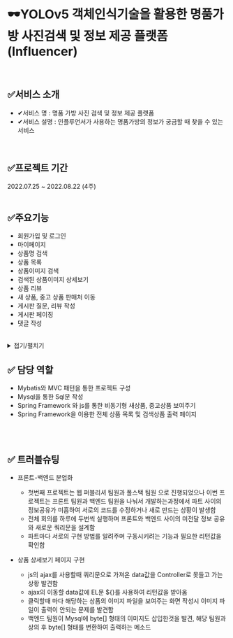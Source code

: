 # 🕶YOLOv5 객체인식기술을 활용한 명품가방 사진검색 및 정보 제공 플랫폼(Influencer) 
<br>

## ✅서비스 소개
* ✔서비스 명 : 명품 가방 사진 검색 및 정보 제공 플랫폼
* ✔서비스 설명 : 인플루언서가 사용하는 명품가방의 정보가 궁금할 때 찾을 수 있는 서비스
<br>

## ✅프로젝트 기간
2022.07.25 ~ 2022.08.22 (4주)
<br>
<br>
## ✅주요기능 
* 회원가입 및 로그인
* 마이페이지
* 상품명 검색
* 상품 목록
* 상품이미지 검색
* 검색된 상품이미지 상세보기
* 상품 리뷰
* 새 상품, 중고 상품 판매처 이동
* 게시판 질문, 리뷰 작성
* 게시판 페이징
* 댓글 작성
<br>

<details markdown="1">
<summary>접기/펼치기</summary>

## 기술 스택
* JAVA
* Spring
* Python
* JavaScript
* HTML/CSS
* jQuery
* Ajax
* Flask
* MySQL
* Tensorflow
<br>

## 유스케이스
![image](https://user-images.githubusercontent.com/81237809/185448169-ede76cc4-78ce-4b96-a5e9-9adbd13117d6.PNG)
<br>

## 서비스 흐름도
![image](https://user-images.githubusercontent.com/81237809/185448046-0f435912-6452-49ba-9f34-099235604867.png)
<br>

## ER 다이어그램
![image](https://user-images.githubusercontent.com/81237809/185447784-b6bfb374-2a98-4c0a-a132-e12e618f99bf.PNG)

## 화면 설계서
[화면설계서.pptx](https://github.com/2022-SMHRD-KDT-BigData-6/Influencer/files/9375798/default.pptx)


## 팀원 역할
| 이름    | 역할        |
|---------|------------|
| 김재우   | 프로젝트 총괄, 기획 & 설계 문서 작성, 회원가입, 로그인, 마이페이지 기능 구현, 게시판 페이징 기능 구현
| 최현승   | 이미지 분석 모델 구축, 학습 이미지 데이터 크롤링, 상품 정보 데이터 크롤링, DB 설계 및 갱신 자동화, Flask 구축 및 연동
| 박지민   | DB 설계 및 연동, 게시판 기능 구현, Flask 구축 및 연동, 웹 기능 오류수정
| 이상희   | 목록, 상세, 게시판 페이지 UI/UX 설계, 상세보기 페이지 기능 구현, 목록페이지 기능 구현
| 유슬이   | 메인페이지, 게시판 글쓰기 UI/UX, 모달, 검색바 UI/UX, 모달 기능 구현, 사진 등록, 미리보기 기능 구현

</details>


## ✅ 담당 역할
- Mybatis와 MVC 패턴을 통한 프로젝트 구성
- Mysql을 통한 Sql문 작성
- Spring Framework 와 js를 통한 비동기형 새상품, 중고상품 보여주기
- Spring Framework을 이용한 전체 상품 목록 및 검색상품 출력 페이지

<br>
<br>

## ✅ 트러블슈팅
  
* 프론트-백엔드 분업화
    - 첫번째 프로젝트는 웹 퍼블리셔 팀원과 풀스택 팀원 으로 진행되었으나 이번 프로젝트는 프론트 팀원과 백엔드 팀원을 나눠서 개발하는과정에서 파트 사이의 정보공유가 미흡하여 서로의 코드를 수정하거나 새로 만드는 상황이 발생함
    - 전체 회의를 하루에 두번씩 실행하며 프론트와 백엔드 사이의 미전달 정보 공유와 새로운 쿼리문을 설계함
    - 파트마다 서로의 구현 방법를 알려주며 구동시키려는 기능과 필요한 리턴값을 확인함
 
* 상품 상세보기 페이지 구현
    - js의 ajax를 사용할때 쿼리문으로 가져온 data값을 Controller로 못들고 가는 상황 발견함
    - ajax의 이동할 data값에 EL문 ${}를 사용하여 리턴값을 받아옴
    - 클릭할때 마다 해당하는 상품의 이미지 파일을 보여주는 화면 작성시 이미지 파일이 출력이 안되는 문제를 발견함
    - 백엔드 팀원이 Mysql에 byte[] 형태의 이미지도 삽입한것을 발견, 해당 팀원과 상의 후 byte[] 형태를 변환하여 출력하는 메소드 

